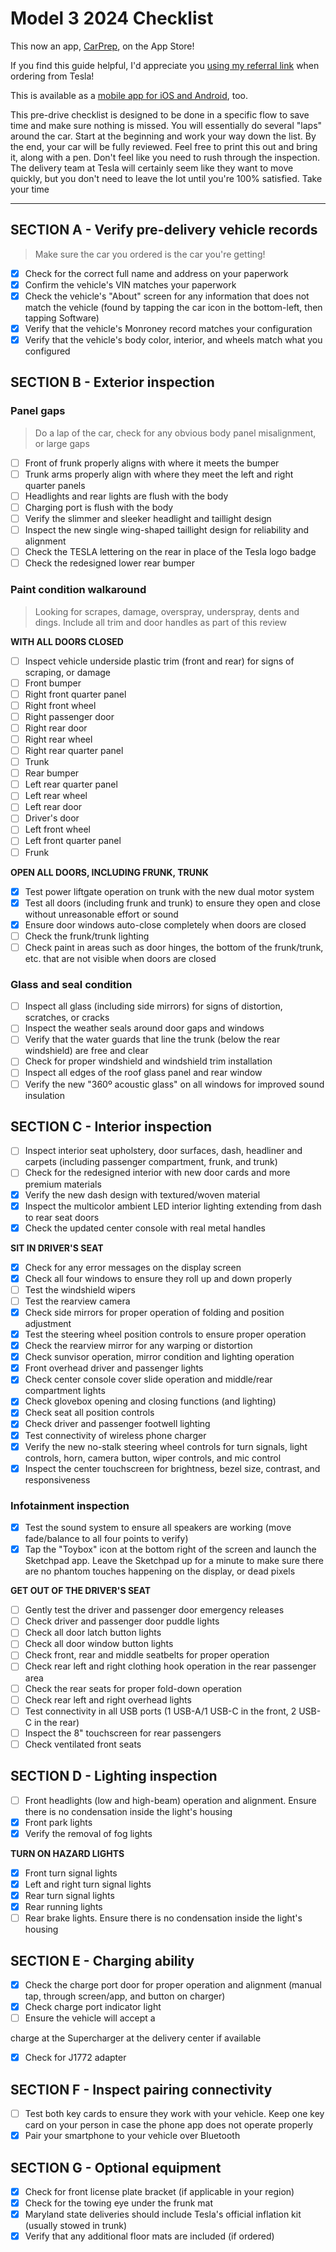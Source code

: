 # Model 3 2024 Checklist #

This now an app, [CarPrep](https://apps.apple.com/us/app/carprep/id6670447342), on the App Store! 

If you find this guide helpful, I'd appreciate you [using my referral link](https://www.tesla.com/referral/mykel48491) when ordering from Tesla!

This is available as a [mobile app for iOS and Android](https://teslaprep.glideapp.io), too.

This pre-drive checklist is designed to be done in a specific flow to save time and make sure nothing is missed. You will essentially do several "laps" around the car. Start at the beginning and work your way down the list. By the end, your car will be fully reviewed. Feel free to print this out and bring it, along with a pen. Don't feel like you need to rush through the inspection. The delivery team at Tesla will certainly seem like they want to move quickly, but you don't need to leave the lot until you're 100% satisfied. Take your time

---

## SECTION A - Verify pre-delivery vehicle records ##
> Make sure the car you ordered is the car you're getting!

- [x] Check for the correct full name and address on your paperwork
- [x] Confirm the vehicle's VIN matches your paperwork
- [x] Check the vehicle's "About" screen for any information that does not match the vehicle (found by tapping the car icon in the bottom-left, then tapping Software)
- [x] Verify that the vehicle's Monroney record matches your configuration
- [x] Verify that the vehicle's body color, interior, and wheels match what you configured

## SECTION B - Exterior inspection ##

### Panel gaps ###
> Do a lap of the car, check for any obvious body panel misalignment, or large gaps

- [ ] Front of frunk properly aligns with where it meets the bumper
- [ ] Trunk arms properly align with where they meet the left and right quarter panels
- [ ] Headlights and rear lights are flush with the body
- [ ] Charging port is flush with the body
- [ ] Verify the slimmer and sleeker headlight and taillight design
- [ ] Inspect the new single wing-shaped taillight design for reliability and alignment
- [ ] Check the TESLA lettering on the rear in place of the Tesla logo badge
- [ ] Check the redesigned lower rear bumper

### Paint condition walkaround ###
> Looking for scrapes, damage, overspray, underspray, dents and dings. Include all trim and door handles as part of this review

**WITH ALL DOORS CLOSED**
- [ ] Inspect vehicle underside plastic trim (front and rear) for signs of scraping, or damage
- [ ] Front bumper
- [ ] Right front quarter panel
- [ ] Right front wheel
- [ ] Right passenger door
- [ ] Right rear door
- [ ] Right rear wheel
- [ ] Right rear quarter panel
- [ ] Trunk
- [ ] Rear bumper
- [ ] Left rear quarter panel
- [ ] Left rear wheel
- [ ] Left rear door
- [ ] Driver's door
- [ ] Left front wheel
- [ ] Left front quarter panel
- [ ] Frunk

**OPEN ALL DOORS, INCLUDING FRUNK, TRUNK**
- [x] Test power liftgate operation on trunk with the new dual motor system
- [x] Test all doors (including frunk and trunk) to ensure they open and close without unreasonable effort or sound
- [x] Ensure door windows auto-close completely when doors are closed
- [ ] Check the frunk/trunk lighting
- [ ] Check paint in areas such as door hinges, the bottom of the frunk/trunk, etc. that are not visible when doors are closed

### Glass and seal condition ###
- [ ] Inspect all glass (including side mirrors) for signs of distortion, scratches, or cracks
- [ ] Inspect the weather seals around door gaps and windows
- [ ] Verify that the water guards that line the trunk (below the rear windshield) are free and clear
- [ ] Check for proper windshield and windshield trim installation
- [ ] Inspect all edges of the roof glass panel and rear window
- [ ] Verify the new "360º acoustic glass" on all windows for improved sound insulation

## SECTION C - Interior inspection ##
- [ ] Inspect interior seat upholstery, door surfaces, dash, headliner and carpets (including passenger compartment, frunk, and trunk)
- [ ] Check for the redesigned interior with new door cards and more premium materials
- [x] Verify the new dash design with textured/woven material
- [x] Inspect the multicolor ambient LED interior lighting extending from dash to rear seat doors
- [x] Check the updated center console with real metal handles

**SIT IN DRIVER'S SEAT**
- [x] Check for any error messages on the display screen
- [x] Check all four windows to ensure they roll up and down properly
- [ ] Test the windshield wipers
- [ ] Test the rearview camera
- [x] Check side mirrors for proper operation of folding and position adjustment
- [x] Test the steering wheel position controls to ensure proper operation
- [x] Check the rearview mirror for any warping or distortion
- [x] Check sunvisor operation, mirror condition and lighting operation
- [x] Front overhead driver and passenger lights
- [x] Check center console cover slide operation and middle/rear compartment lights
- [x] Check glovebox opening and closing functions (and lighting)
- [x] Check seat all position controls
- [x] Check driver and passenger footwell lighting
- [x] Test connectivity of wireless phone charger
- [x] Verify the new no-stalk steering wheel controls for turn signals, light controls, horn, camera button, wiper controls, and mic control
- [x] Inspect the center touchscreen for brightness, bezel size, contrast, and responsiveness

### Infotainment inspection ###
- [x] Test the sound system to ensure all speakers are working (move fade/balance to all four points to verify)
- [x] Tap the "Toybox" icon at the bottom right of the screen and launch the Sketchpad app. Leave the Sketchpad up for a minute to make sure there are no phantom touches happening on the display, or dead pixels

**GET OUT OF THE DRIVER'S SEAT**
- [ ] Gently test the driver and passenger door emergency releases
- [ ] Check driver and passenger door puddle lights
- [ ] Check all door latch button lights
- [ ] Check all door window button lights
- [ ] Check front, rear and middle seatbelts for proper operation
- [ ] Check rear left and right clothing hook operation in the rear passenger area
- [ ] Check the rear seats for proper fold-down operation
- [ ] Check rear left and right overhead lights
- [ ] Test connectivity in all USB ports (1 USB-A/1 USB-C in the front, 2 USB-C in the rear)
- [ ] Inspect the 8" touchscreen for rear passengers
- [ ] Check ventilated front seats

## SECTION D - Lighting inspection ##
- [ ] Front headlights (low and high-beam) operation and alignment. Ensure there is no condensation inside the light's housing
- [x] Front park lights
- [x] Verify the removal of fog lights

**TURN ON HAZARD LIGHTS**
- [x] Front turn signal lights
- [x] Left and right turn signal lights
- [x] Rear turn signal lights
- [x] Rear running lights
- [ ] Rear brake lights. Ensure there is no condensation inside the light's housing

## SECTION E - Charging ability ##
- [x] Check the charge port door for proper operation and alignment (manual tap, through screen/app, and button on charger)
- [x] Check charge port indicator light
- [ ] Ensure the vehicle will accept a

 charge at the Supercharger at the delivery center if available
- [x] Check for J1772 adapter

## SECTION F - Inspect pairing connectivity ##
- [ ] Test both key cards to ensure they work with your vehicle. Keep one key card on your person in case the phone app does not operate properly
- [x] Pair your smartphone to your vehicle over Bluetooth

## SECTION G - Optional equipment ##
- [x] Check for front license plate bracket (if applicable in your region)
- [x] Check for the towing eye under the frunk mat
- [x] Maryland state deliveries should include Tesla's official inflation kit (usually stowed in trunk)
- [x] Verify that any additional floor mats are included (if ordered)
